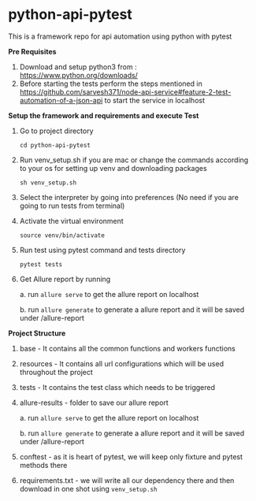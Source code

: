 # python-api-pytest
This is a framework repo for api automation using python with pytest

**Pre Requisites**
1. Download and setup python3 from : https://www.python.org/downloads/
2. Before starting the tests perform the steps mentioned in https://github.com/sarvesh371/node-api-service#feature-2-test-automation-of-a-json-api to start the service in localhost

**Setup the framework and requirements and execute Test**
1. Go to project directory 
    
    `cd python-api-pytest`
2. Run venv_setup.sh if you are mac or change the commands according to your os for setting up venv and downloading packages
    
    `sh venv_setup.sh`

3. Select the interpreter by going into preferences (No need if you are going to run tests from terminal)
4. Activate the virtual environment 
    
    `source venv/bin/activate`
5. Run test using pytest command and tests directory

    `pytest tests`
6. Get Allure report by running

    a. run `allure serve` to get the allure report on localhost

    b. run `allure generate` to generate a allure report and it will be saved under /allure-report

**Project Structure**
1. base - It contains all the common functions and workers functions
2. resources - It contains all url configurations which will be used throughout the project
3. tests - It contains the test class which needs to be triggered
5. allure-results - folder to save our allure report
    
    a. run `allure serve` to get the allure report on localhost
    
    b. run `allure generate` to generate a allure report and it will be saved under /allure-report

7. conftest - as it is heart of pytest, we will keep only fixture and pytest methods there
8. requirements.txt - we will write all our dependency there and then download in one shot using `venv_setup.sh`
